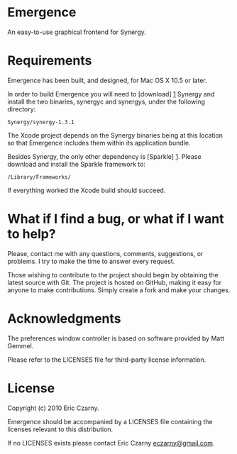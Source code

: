 # Emergence

An easy-to-use graphical frontend for Synergy.

# Requirements

Emergence has been built, and designed, for Mac OS X 10.5 or later.

In  order to build Emergence you will need to [download] [1] Synergy and install
the two binaries, synergyc and synergys, under the following directory:

    Synergy/synergy-1.3.1

The Xcode project depends on the Synergy binaries being at this location so that
Emergence includes them within its application bundle.

Besides Synergy, the only other dependency is [Sparkle] [1]. Please download and
install the Sparkle framework to:

    /Library/Frameworks/

If everything worked the Xcode build should succeed.

# What if I find a bug, or what if I want to help?

Please, contact me with any questions, comments, suggestions, or problems. I try
to  make the time to answer every request.

Those  wishing to contribute to the project should begin by obtaining the latest
source  with  Git. The project is hosted on GitHub, making it easy for anyone to
make contributions. Simply create a fork and make your changes.

# Acknowledgments

The preferences window controller is based on software provided by Matt Gemmel.

Please refer to the LICENSES file for third-party license information.

# License

Copyright (c) 2010 Eric Czarny.

Emergence  should  be  accompanied  by  a  LICENSES file containing the licenses
relevant to this distribution.

If no LICENSES exists please contact Eric Czarny <eczarny@gmail.com>.

[1]: http://sourceforge.net/projects/synergy2/files/Binaries
[2]: http://sparkle.andymatuschak.org/
